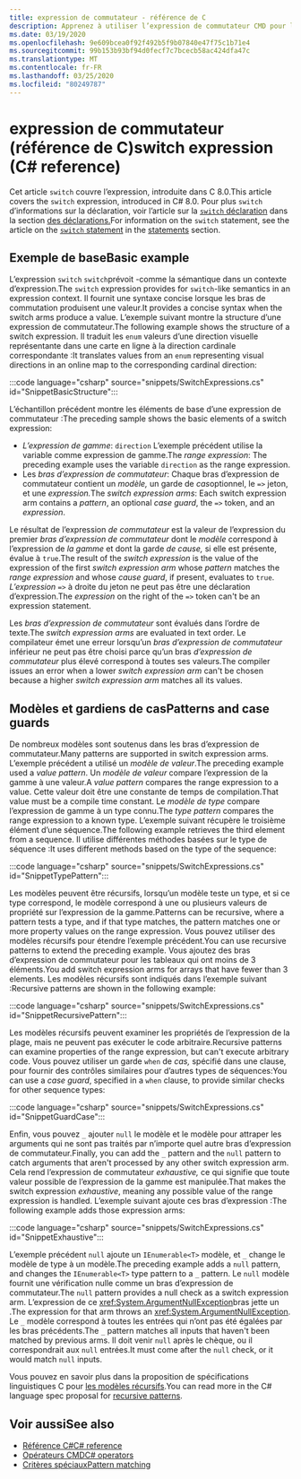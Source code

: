 ```yaml
---
title: expression de commutateur - référence de C
description: Apprenez à utiliser l’expression de commutateur CMD pour l’appariement des modèles et d’autres introspections de données
ms.date: 03/19/2020
ms.openlocfilehash: 9e609bcea0f92f492b5f9b07840e47f75c1b71e4
ms.sourcegitcommit: 99b153b93bf94d0fecf7c7bcecb58ac424dfa47c
ms.translationtype: MT
ms.contentlocale: fr-FR
ms.lasthandoff: 03/25/2020
ms.locfileid: "80249787"
---
```

# <a name="switch-expression-c-reference"></a><span data-ttu-id="82b5b-103">expression de commutateur (référence de C)</span><span class="sxs-lookup"><span data-stu-id="82b5b-103">switch expression (C# reference)</span></span>

<span data-ttu-id="82b5b-104">Cet article `switch` couvre l’expression, introduite dans C 8.0.</span><span class="sxs-lookup"><span data-stu-id="82b5b-104">This article covers the `switch` expression, introduced in C# 8.0.</span></span> <span data-ttu-id="82b5b-105">Pour plus `switch` d’informations sur la déclaration, voir l’article sur la [ `switch` déclaration](../keywords/switch.md) dans la section [des déclarations.](../keywords/index.md)</span><span class="sxs-lookup"><span data-stu-id="82b5b-105">For information on the `switch` statement, see the article on the [`switch` statement](../keywords/switch.md) in the [statements](../keywords/index.md) section.</span></span>

## <a name="basic-example"></a><span data-ttu-id="82b5b-106">Exemple de base</span><span class="sxs-lookup"><span data-stu-id="82b5b-106">Basic example</span></span>

<span data-ttu-id="82b5b-107">L’expression `switch` `switch`prévoit -comme la sémantique dans un contexte d’expression.</span><span class="sxs-lookup"><span data-stu-id="82b5b-107">The `switch` expression provides for `switch`-like semantics in an expression context.</span></span> <span data-ttu-id="82b5b-108">Il fournit une syntaxe concise lorsque les bras de commutation produisent une valeur.</span><span class="sxs-lookup"><span data-stu-id="82b5b-108">It provides a concise syntax when the switch arms produce a value.</span></span> <span data-ttu-id="82b5b-109">L’exemple suivant montre la structure d’une expression de commutateur.</span><span class="sxs-lookup"><span data-stu-id="82b5b-109">The following example shows the structure of a switch expression.</span></span> <span data-ttu-id="82b5b-110">Il traduit les `enum` valeurs d’une direction visuelle représentante dans une carte en ligne à la direction cardinale correspondante :</span><span class="sxs-lookup"><span data-stu-id="82b5b-110">It translates values from an `enum` representing visual directions in an online map to the corresponding cardinal direction:</span></span>

:::code language="csharp" source="snippets/SwitchExpressions.cs" id="SnippetBasicStructure":::

<span data-ttu-id="82b5b-111">L’échantillon précédent montre les éléments de base d’une expression de commutateur :</span><span class="sxs-lookup"><span data-stu-id="82b5b-111">The preceding sample shows the basic elements of a switch expression:</span></span>

- <span data-ttu-id="82b5b-112">*L’expression de gamme*: `direction` L’exemple précédent utilise la variable comme expression de gamme.</span><span class="sxs-lookup"><span data-stu-id="82b5b-112">The *range expression*: The preceding example uses the variable `direction` as the range expression.</span></span>
- <span data-ttu-id="82b5b-113">Les *bras d’expression de commutateur*: Chaque bras d’expression de commutateur contient un *modèle,* un garde de *cas*optionnel, le `=>` jeton, et une *expression.*</span><span class="sxs-lookup"><span data-stu-id="82b5b-113">The *switch expression arms*: Each switch expression arm contains a *pattern*, an optional *case guard*, the `=>` token, and an *expression*.</span></span>

<span data-ttu-id="82b5b-114">Le résultat de l’expression *de commutateur* est la valeur de l’expression du premier *bras d’expression de commutateur* dont le *modèle* correspond à l’expression de *la gamme* et dont la garde *de cause,* si elle est présente, évalue à `true`.</span><span class="sxs-lookup"><span data-stu-id="82b5b-114">The result of the *switch expression* is the value of the expression of the first *switch expression arm* whose *pattern* matches the *range expression* and whose *cause guard*, if present, evaluates to `true`.</span></span> <span data-ttu-id="82b5b-115">*L’expression* `=>` à droite du jeton ne peut pas être une déclaration d’expression.</span><span class="sxs-lookup"><span data-stu-id="82b5b-115">The *expression* on the right of the `=>` token can't be an expression statement.</span></span>

<span data-ttu-id="82b5b-116">Les *bras d’expression de commutateur* sont évalués dans l’ordre de texte.</span><span class="sxs-lookup"><span data-stu-id="82b5b-116">The *switch expression arms* are evaluated in text order.</span></span> <span data-ttu-id="82b5b-117">Le compilateur émet une erreur lorsqu’un *bras d’expression de commutateur* inférieur ne peut pas être choisi parce qu’un bras *d’expression de commutateur* plus élevé correspond à toutes ses valeurs.</span><span class="sxs-lookup"><span data-stu-id="82b5b-117">The compiler issues an error when a lower *switch expression arm* can't be chosen because a higher *switch expression arm* matches all its values.</span></span>

## <a name="patterns-and-case-guards"></a><span data-ttu-id="82b5b-118">Modèles et gardiens de cas</span><span class="sxs-lookup"><span data-stu-id="82b5b-118">Patterns and case guards</span></span>

<span data-ttu-id="82b5b-119">De nombreux modèles sont soutenus dans les bras d’expression de commutateur.</span><span class="sxs-lookup"><span data-stu-id="82b5b-119">Many patterns are supported in switch expression arms.</span></span> <span data-ttu-id="82b5b-120">L’exemple précédent a utilisé un *modèle de valeur*.</span><span class="sxs-lookup"><span data-stu-id="82b5b-120">The preceding example used a *value pattern*.</span></span> <span data-ttu-id="82b5b-121">Un *modèle de valeur* compare l’expression de la gamme à une valeur.</span><span class="sxs-lookup"><span data-stu-id="82b5b-121">A *value pattern* compares the range expression to a value.</span></span> <span data-ttu-id="82b5b-122">Cette valeur doit être une constante de temps de compilation.</span><span class="sxs-lookup"><span data-stu-id="82b5b-122">That value must be a compile time constant.</span></span> <span data-ttu-id="82b5b-123">Le *modèle de type* compare l’expression de gamme à un type connu.</span><span class="sxs-lookup"><span data-stu-id="82b5b-123">The *type pattern* compares the range expression to a known type.</span></span> <span data-ttu-id="82b5b-124">L’exemple suivant récupère le troisième élément d’une séquence.</span><span class="sxs-lookup"><span data-stu-id="82b5b-124">The following example retrieves the third element from a sequence.</span></span> <span data-ttu-id="82b5b-125">Il utilise différentes méthodes basées sur le type de séquence :</span><span class="sxs-lookup"><span data-stu-id="82b5b-125">It uses different methods based on the type of the sequence:</span></span>

:::code language="csharp" source="snippets/SwitchExpressions.cs" id="SnippetTypePattern":::

<span data-ttu-id="82b5b-126">Les modèles peuvent être récursifs, lorsqu’un modèle teste un type, et si ce type correspond, le modèle correspond à une ou plusieurs valeurs de propriété sur l’expression de la gamme.</span><span class="sxs-lookup"><span data-stu-id="82b5b-126">Patterns can be recursive, where a pattern tests a type, and if that type matches, the pattern matches one or more property values on the range expression.</span></span> <span data-ttu-id="82b5b-127">Vous pouvez utiliser des modèles récursifs pour étendre l’exemple précédent.</span><span class="sxs-lookup"><span data-stu-id="82b5b-127">You can use recursive patterns to extend the preceding example.</span></span> <span data-ttu-id="82b5b-128">Vous ajoutez des bras d’expression de commutateur pour les tableaux qui ont moins de 3 éléments.</span><span class="sxs-lookup"><span data-stu-id="82b5b-128">You add switch expression arms for arrays that have fewer than 3 elements.</span></span> <span data-ttu-id="82b5b-129">Les modèles récursifs sont indiqués dans l’exemple suivant :</span><span class="sxs-lookup"><span data-stu-id="82b5b-129">Recursive patterns are shown in the following example:</span></span>

:::code language="csharp" source="snippets/SwitchExpressions.cs" id="SnippetRecursivePattern":::

<span data-ttu-id="82b5b-130">Les modèles récursifs peuvent examiner les propriétés de l’expression de la plage, mais ne peuvent pas exécuter le code arbitraire.</span><span class="sxs-lookup"><span data-stu-id="82b5b-130">Recursive patterns can examine properties of the range expression, but can't execute arbitrary code.</span></span> <span data-ttu-id="82b5b-131">Vous pouvez utiliser un garde `when` de *cas,* spécifié dans une clause, pour fournir des contrôles similaires pour d’autres types de séquences:</span><span class="sxs-lookup"><span data-stu-id="82b5b-131">You can use a *case guard*, specified in a `when` clause, to provide similar checks for other sequence types:</span></span>

:::code language="csharp" source="snippets/SwitchExpressions.cs" id="SnippetGuardCase":::

<span data-ttu-id="82b5b-132">Enfin, vous pouvez `_` ajouter `null` le modèle et le modèle pour attraper les arguments qui ne sont pas traités par n’importe quel autre bras d’expression de commutateur.</span><span class="sxs-lookup"><span data-stu-id="82b5b-132">Finally, you can add the `_` pattern and the `null` pattern to catch arguments that aren't processed by any other switch expression arm.</span></span> <span data-ttu-id="82b5b-133">Cela rend l’expression de commutateur *exhaustive,* ce qui signifie que toute valeur possible de l’expression de la gamme est manipulée.</span><span class="sxs-lookup"><span data-stu-id="82b5b-133">That makes the switch expression *exhaustive*, meaning any possible value of the range expression is handled.</span></span> <span data-ttu-id="82b5b-134">L’exemple suivant ajoute ces bras d’expression :</span><span class="sxs-lookup"><span data-stu-id="82b5b-134">The following example adds those expression arms:</span></span>

:::code language="csharp" source="snippets/SwitchExpressions.cs" id="SnippetExhaustive":::

<span data-ttu-id="82b5b-135">L’exemple précédent `null` ajoute un `IEnumerable<T>` modèle, et `_` change le modèle de type à un modèle.</span><span class="sxs-lookup"><span data-stu-id="82b5b-135">The preceding example adds a `null` pattern, and changes the `IEnumerable<T>` type pattern to a `_` pattern.</span></span> <span data-ttu-id="82b5b-136">Le `null` modèle fournit une vérification nulle comme un bras d’expression de commutateur.</span><span class="sxs-lookup"><span data-stu-id="82b5b-136">The `null` pattern provides a null check as a switch expression arm.</span></span> <span data-ttu-id="82b5b-137">L’expression de ce <xref:System.ArgumentNullException>bras jette un .</span><span class="sxs-lookup"><span data-stu-id="82b5b-137">The expression for that arm throws an <xref:System.ArgumentNullException>.</span></span> <span data-ttu-id="82b5b-138">Le `_` modèle correspond à toutes les entrées qui n’ont pas été égalées par les bras précédents.</span><span class="sxs-lookup"><span data-stu-id="82b5b-138">The `_` pattern matches all inputs that haven't been matched by previous arms.</span></span> <span data-ttu-id="82b5b-139">Il doit venir `null` après le chèque, ou il correspondrait aux `null` entrées.</span><span class="sxs-lookup"><span data-stu-id="82b5b-139">It must come after the `null` check, or it would match `null` inputs.</span></span>

<span data-ttu-id="82b5b-140">Vous pouvez en savoir plus dans la proposition de spécifications linguistiques C pour [les modèles récursifs](~/_csharplang/proposals/csharp-8.0/patterns.md#switch-expression).</span><span class="sxs-lookup"><span data-stu-id="82b5b-140">You can read more in the C# language spec proposal for [recursive patterns](~/_csharplang/proposals/csharp-8.0/patterns.md#switch-expression).</span></span>

## <a name="see-also"></a><span data-ttu-id="82b5b-141">Voir aussi</span><span class="sxs-lookup"><span data-stu-id="82b5b-141">See also</span></span>

- [<span data-ttu-id="82b5b-142">Référence C#</span><span class="sxs-lookup"><span data-stu-id="82b5b-142">C# reference</span></span>](../index.md)
- [<span data-ttu-id="82b5b-143">Opérateurs CMD</span><span class="sxs-lookup"><span data-stu-id="82b5b-143">C# operators</span></span>](index.md)
- [<span data-ttu-id="82b5b-144">Critères spéciaux</span><span class="sxs-lookup"><span data-stu-id="82b5b-144">Pattern matching</span></span>](../../pattern-matching.md)
